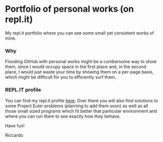 # Portfolio of personal works (on repl.it)
My repl.it portfolio where you can see some small yet consistent works of mine.

### Why
Flooding GitHub with personal works might be a cumbersome way to show them, since I would occupy space in the first place and, in the second place, I would just waste your time by showing them on a per-page basis, which might be difficult for you to efficiently surf them.

### REPL.IT profile
You can find my repl.it profile [here](https://repl.it/@RiccardoPesce/). Over there you will also find solutions to some Project Euler problems (planning to add them soon) as well as all those small sized programs which fit better that particular environment and where you can run them to see exactly how they behave.

Have fun!

Riccardo
